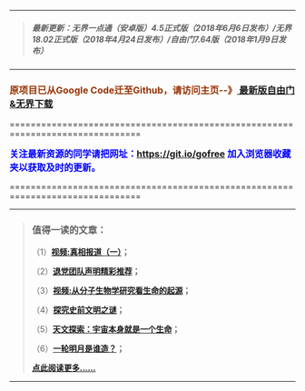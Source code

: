 ***
>##### 最新更新：无界一点通（安卓版）4.5正式版（2018年6月6日发布）/无界18.02正式版（2018年4月24日发布）/自由门7.64版（2018年1月9日发布）
***

<h3><font color="#993300"> 原项目已从Google Code迁至Github，请访问主页--》<a href="https://github.com/sglfree/freesky/wiki/%E8%87%AA%E7%94%B1%E9%97%A8%E6%9C%80%E6%96%B0%E7%89%88%E4%B8%8B%E8%BD%BD-%E6%97%A0%E7%95%8C%E6%B5%8F%E8%A7%88%E6%9C%80%E6%96%B0%E6%AD%A3%E5%BC%8F%E7%89%88%E4%B8%8B%E8%BD%BD-%E7%BF%BB%E5%A2%99%E8%BD%AF%E4%BB%B6%E4%B8%8B%E8%BD%BD" target="_blank"> 最新版自由门&无界下载</a></font></h3>
<p>===============================================================================</p>
<font color="blue" size="3"><strong>关注最新资源的同学请把网址：<font color="#993300"><a href="https://git.io/gofree" target="_blank">https://git.io/gofree</a> </font>加入浏览器收藏夹以获取及时的更新。</strong></font>
<p>===============================================================================</p>

***
>###  值得一读的文章：
> <p>（1）<strong><a href="https://d1o2t2md09940n.cloudfront.net/forum7.php?h=b1" target="_blank">视频:真相报道（一）</a>；</strong></p>
> <p>（2）<strong><a href="https://d1o2t2md09940n.cloudfront.net/forum7.php?h=b2" target="_blank">退党团队声明精彩推荐</a>；</strong></p>
> <p>（3）<strong><a href="https://d1o2t2md09940n.cloudfront.net/forum7.php?h=b3" target="_blank">视频:从分子生物学研究看生命的起源</a>；</strong></p>
> <p>（4）<strong><a href="https://d1o2t2md09940n.cloudfront.net/forum7.php?h=b4" target="_blank">探究史前文明之谜</a>；</strong></p>
> <p>（5）<strong><a href="https://d1o2t2md09940n.cloudfront.net/forum7.php?h=b5" target="_blank">天文探索：宇宙本身就是一个生命</a>；</strong></p>
> <p>（6）<strong><a href="https://d1o2t2md09940n.cloudfront.net/forum7.php?h=b6" target="_blank">一轮明月是谁造？</a>；</strong></p>
> <p><strong><a href="https://d1o2t2md09940n.cloudfront.net/forum7.php?h=b7" target="_blank">点此阅读更多……</a></strong></p>
***
